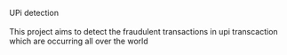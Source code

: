 UPi detection<br/>
<br/>This project aims to detect the fraudulent transactions in upi transcaction which are occurring all over the world
